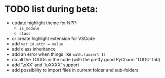 # TODO list during beta:
* update highlight theme for NPP:
    * `is_module`
    * `class`
* or create highlight extension for VSCode
* add `var id.attr = value`
* add class inheritance
* add an error when things like `math.(assert 1)`
* do all the TODOs in the code (with the pretty good PyCharm 'TODO' tab)
* add '\xXX' and '\uXXXX' support
* add possibility to import files in current folder and sub-folders

